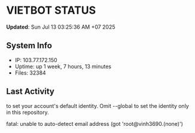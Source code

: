 # VIETBOT STATUS
**Updated**: Sun Jul 13 03:25:36 AM +07 2025

## System Info
- IP: 103.77.172.150
- Uptime: up 1 week, 7 hours, 13 minutes
- Files: 32384

## Last Activity

to set your account's default identity.
Omit --global to set the identity only in this repository.

fatal: unable to auto-detect email address (got 'root@vinh3690.(none)')
